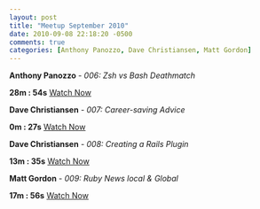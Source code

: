 ```yaml
---
layout: post
title: "Meetup September 2010"
date: 2010-09-08 22:18:20 -0500
comments: true
categories: [Anthony Panozzo, Dave Christiansen, Matt Gordon]
---
```


**Anthony Panozzo** - *006: Zsh vs Bash Deathmatch*

**28m : 54s**
[Watch Now](http://podcast.404dev.com/episodes/006-Anthony_Panozzo-Zsh_vs_Bash_Deathmatch.m4v)

**Dave Christiansen** - *007: Career-saving Advice*

**0m : 27s**
[Watch Now](http://podcast.404dev.com/episodes/007-Dave_Christiansen-Career-saving_advice.m4v)

**Dave Christiansen** - *008: Creating a Rails Plugin*

**13m : 35s**
[Watch Now](http://podcast.404dev.com/episodes/008-Dave_Christiansen-Creating_a_plugin.m4v)

**Matt Gordon** - *009: Ruby News local & Global*

**17m : 56s**
[Watch Now](http://podcast.404dev.com/episodes/009-Matt_Gordon-Ruby_News.m4v)
